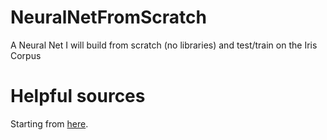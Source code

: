 # NeuralNetFromScratch
A Neural Net I will build from scratch (no libraries) and test/train on the Iris Corpus

# Helpful sources
Starting from [here](https://towardsdatascience.com/math-neural-network-from-scratch-in-python-d6da9f29ce65).
